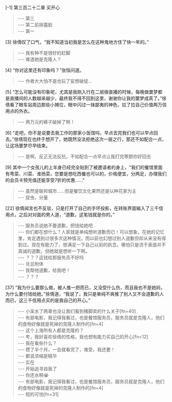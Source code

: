 
[-1] 第三百二十二章 买开心
>--- 第三<br>
>--- 第二前排露脸<br>
>--- 第一<br>

[3] 徐倩叹了口气，“我不知道当初我是怎么在这种鬼地方住了快一年的。”
>--- 我有种不是很好的赶脚<br>
>--- 难道她是克隆人？<br>

[4] “你对这里还有印象吗？”张恒问道。
>--- 作者大大怕不是也玩了妄想破绽…<br>

[5] “怎么可能没有印象呢，尤其是我刚入行在二层做直播的时候，每晚做噩梦都是直播间的人数越来越少，最终我不得不回到这里，谢谢你让我的噩梦成真了。”徐倩看了眼车站周边那些小摊位，眼中闪过一抹鄙夷的神色，拉了拉自己价值两万信用点的外衣。
>--- 两万元的裤子破掉了啊！<br>

[6] “走吧，你不是说要去我工作的那家小饭馆吗，早点去完我们也可以早点回去。”徐倩现在也终于想开了，她既然没法拒绝这次一层之行，那还不如配合一点，让这场噩梦尽早结束。
>--- 是啊，反正无法反抗，不如配合一点早点让我打完寒颤你好回去<br>

[9] 其中一个女孩儿的上半身已经完全贴到了被邀请者的身上，“我们的餐馆里面有粤菜、川菜、淮扬菜，您要是想吃西餐也可以的，价格便宜，分两足，办理我们的会员卡预充值还能享受7折的优惠……”
>--- 虽然是联邦城市……但是餐饮文化果然还是以种花家为主<br>
>--- 捉虫，分量<br>

[22] 徐倩闻言也不反驳，只是打开了自己的手环投影，在转账界面输入了三千信用点，之后对对面的男人道，“道歉，这笔钱就是你的。”
>--- 服务员说她不要道歉，把钱给她吧<br>
>--- 你们都在想什么？人家就是单纯想听道歉而已！可以想象，在她的记忆里，肯定遇到过很多次这种情况，而以前也幻想过别人道歉但却从来没有得到过。现在有能力了，想满足一下自己以前的执念。哪怕只是流于表面并不真诚的道歉，但她就是想听一下啊。<br>
>--- ？？？这钱给那服务员不好吗<br>
>--- 旦总附体<br>
>--- 我帮他道歉，给我吧！<br>
>--- ？？？<br>

[37] “我为什么要那么做，被人推一把而已，又没受什么伤，而且我也不是她妈，为什么要付钱给她。”徐倩道，“我说了，我只是单纯不爽推了别人又不会道歉的人而已，这三千信用点买的是我自己的开心。”
>--- 小呆水了两章也没让我们看到猪脚卖的什么关子[fn=40]<br>
>--- 有部电影，我记得我看过，也是餐馆服务员，服务员就是克隆人，他们的食物好像就是死掉的克隆人制作的[fn=4]<br>
>--- 这个上海所有人都是克隆的？<br>
>--- 考，我好喜欢徐倩的性格，我也想有能力买自己的开心[fn=12]<br>
>--- 我在看些什么？<br>
>--- 攒了半个月，一会就看完了，难受，我还要！<br>
>--- 都说浓缩是精华<br>
>--- 实在<br>
>--- 开始追寻自我了<br>
>--- 你还水啊😭<br>
>--- 有部电影，我记得我看过，也是餐馆服务员，服务员就是克隆人，他们的食物好像就是死掉的克隆人制作的[fn=4]<br>
>--- 短的可怕[fn=31]<br>
